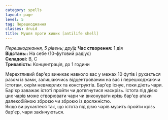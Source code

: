 ```yaml
---
category: spells
layout: page
level: 5
tag: Перешкоджання
classes: druid
title: Мушля проти живих [antilife shell] 
---
```

_Перешкоджання, 5 рівень; друїд_ 
**Час створення:** 1 дія   
**Відстань::** На себе (10-футовий радіус)    
**Складові:** В, С    
**Тривалість:** Концентрація, до 1 години  

Мерехтливий бар'єр виникає навколо вас у межах 10 футів і рухається разом із вами, залишаючись відцентрованим на вас і перешкоджаючи істотам, окрім невмерлих та конструктів. Бар'єр існує, поки діють чари.    
Бар'єр заважає істоті пройти чи дотягнутися наскрізь. Істота під дією цих чарів може створювати чари чи виконувати крізь бар'єр атаки далекобійною зброєю чи зброєю із досяжністю.  
Якщо ви рухаєтеся так, що істота під дією чарів мусить пройти крізь бар'єр, чари закінчуються.
